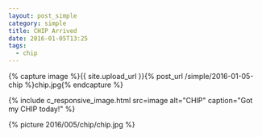 ```yaml
---
layout: post_simple
category: simple
title: CHIP Arrived
date: 2016-01-05T13:25
tags:
  - chip
---
```


{% capture image %}{{ site.upload_url }}{% post_url /simple/2016-01-05-chip %}chip.jpg{% endcapture %}

{% include c_responsive_image.html src=image alt="CHIP" caption="Got my CHIP today!" %}

{% picture 2016/005/chip/chip.jpg %}
